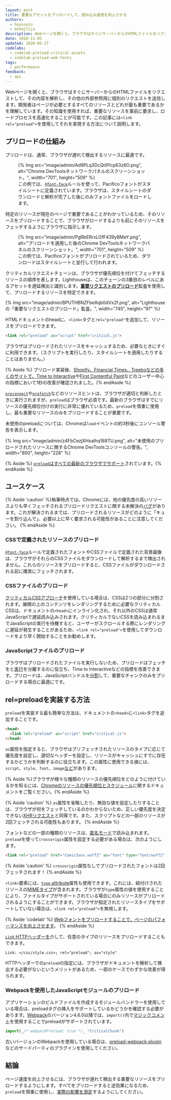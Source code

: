 ```yaml
---
layout: post
title: 重要なアセットをプリロードして、読み込み速度を向上させる
authors:
  - houssein
  - mihajlija
description: Webページを開くと、ブラウザはすぐにサーバーからのHTMLファイルをリクエストして、その内容を解析し、その他の外部参照用に個別のリクエストを送信します。クリティカルリクエストチェーンは、ブラウザによって優先順位が付けられてフェッチされるリソースの順序を表します。
date: 2018-11-05
updated: 2020-05-27
codelabs:
  - codelab-preload-critical-assets
  - codelab-preload-web-fonts
tags:
  - performance
feedback:
  - api
---
```


Webページを開くと、ブラウザはすぐにサーバーからのHTMLファイルをリクエストして、その内容を解析し、その他の外部参照用に個別のリクエストを送信します。開発者はページが必要とするすべてのリソースとどれが最も重要であるかを理解しています。その知識を使用すれば、重要なリソースを事前に要求し、ロードプロセスを高速化することが可能です。この記事には`<link rel="preload">`を使用してそれを実現する方法について説明します。

## プリロードの仕組み

プリロードは、通常、ブラウザが遅れて検出するリソースに最適です。

<figure>{% Img src="image/admin/Ad9PLq3DcQt9Ycp63z6O.png", alt="Chrome DevToolsネットワークパネルのスクリーンショット。", width="701", height="509" %} <figcaption>この例では、<a href="/reduce-webfont-size/#defining-a-font-family-with-@font-face)"><code>@font-face</code></a>ルールを使って、Pacificoフォントがスタイルシートに定義されています。ブラウザは、スタイルシートのダウンロードと解析が完了した後にのみフォントファイルをロードします。</figcaption></figure>

特定のリソースが現在のページで重要であることがわかっているため、そのリソースをプリロードすることで、ブラウザがロードするよりも前にそのリソースをフェッチするようにブラウザに指示します。

<figure>{% Img src="image/admin/PgRbERrxLGfF439yBMeY.png", alt="プリロードを適用した後のChrome DevToolsネットワークパネルのスクリーンショット。", width="701", height="509" %} <figcaption>この例では、Pacificoフォントがプリロードされているため、ダウンロードはスタイルシートと並行して行われます。</figcaption></figure>

クリティカルリクエストチェーンは、ブラウザが優先順位を付けてフェッチするリソースの順序を表します。Lighthouseは、このチェーンの3番目のレベルにあるアセットを遅延検出と識別します。[**重要リクエストのプリロード**](/uses-rel-preload)監査を使用して、プリロードするリソースを特定できます。

{% Img src="image/admin/BPUTHBNZFbeXqb0dVx2f.png", alt="Lighthouseの「重要なリクエストのプリロード」監査。", width="745", height="97" %}

HTMLドキュメントのheadに、`<link>`タグと`rel="preload"`を追加して、リソースをプリロードできます。

```html
<link rel="preload" as="script" href="critical.js">
```

ブラウザはプリロードされたリソースをキャッシュするため、必要なときにすぐに利用できます。（スクリプトを実行したり、スタイルシートを適用したりすることはありません。）

{% Aside %} プリロード実装後、[Shopify、Financial Times、Treeboなどの多くのサイトで、](https://medium.com/reloading/preload-prefetch-and-priorities-in-chrome-776165961bbf)[Time to Interactive](/interactive)や[First Contentful Paint](/fcp/)などのユーザー中心の指標において1秒の改善が確認されました。{% endAside %}

[`preconnect`](/preconnect-and-dns-prefetch)や[`prefetch`](/link-prefetch)などのリソースヒントは、ブラウザが適切と判断したときに実行されますが、`preload`はブラウザ必須です。最新のブラウザはすでにリソースの優先順位付けの実行に非常に優れているため、`preload`を慎重に使用し、最も重要なリソースのみをプリロードすることが重要です。

未使用のpreloadについては、Chromeは`load`イベントの約3秒後にコンソール警告を表示します。

{% Img src="image/admin/z4FbCezjXHxaIhq188TU.png", alt="未使用のプリロードされたリソースに関するChrome DevToolsコンソールの警告。", width="800", height="228" %}

{% Aside %} [`preload`はすべての最新のブラウザでサポート](https://developer.mozilla.org/docs/Web/HTML/Preloading_content#Browser_compatibility)されています。{% endAside %}

## ユースケース

{% Aside 'caution' %}執筆時点では、Chromeには、他の優先度の高いリソースよりも早くフェッチされるプリロードリクエストに関する未解決の[バグ](https://bugs.chromium.org/p/chromium/issues/detail?id=788757)があります。これが解決されるまでは、プリロードされるリソースがどのように「キューを割り込んで」、必要以上に早く要求される可能性があることに注意してください。 {% endAside %}

### CSSで定義されたリソースのプリロード

[`@font-face`](/reduce-webfont-size/#defining-a-font-family-with-@font-face)ルールで定義されたフォントやCSSファイルで定義された背景画像は、ブラウザがそれらのCSSファイルをダウンロードして解析するまで検出されません。これらのリソースをプリロードすると、CSSファイルがダウンロードされる前に確実にフェッチされます。

### CSSファイルのプリロード

[クリティカルCSSアプローチ](/extract-critical-css)を使用している場合は、CSSは2つの部分に分割されます。展開の上のコンテンツをレンダリングするために必要なクリティカルCSSは、ドキュメントの`<head>`にインライン化され、それ以外のCSSは通常JavaScriptで遅延読み込みされます。クリティカルでないCSSを読み込まれるまでJavaScriptの実行を待機すると、ユーザーがスクロールする際にレンダリングに遅延が発生することがあるため、`<link rel="preload">`を使用してダウンロードをより早く開始することをお勧めします。

### JavaScriptファイルのプリロード

ブラウザはプリロードされたファイルを実行しないため、プリロードはフェッチをと[実行](/bootup-time)を分離するのに役立ち、Time to Interactiveなどの指標を改善できます。プリロードは、JavaScriptバンドルを[分割](/reduce-javascript-payloads-with-code-splitting)して、重要なチャンクのみをプリロードする場合に最適にです。

## rel=preloadを実装する方法

`preload`を実装する最も簡単な方法は、ドキュメントの`<head>`に`<link>`タグを追加することです。

```html
<head>
  <link rel="preload" as="script" href="critical.js">
</head>
```

`as`属性を指定すると、ブラウザはプリフェッチされたリソースのタイプに応じて優先度を設定し、適切なヘッダーを設定し、リソースがキャッシュにすでに存在するかどうかを判断するのに役立ちます。この属性に使用できる値には、`script`、`style`、`font`、`image`[など](https://developer.mozilla.org/docs/Web/HTML/Element/link#Attributes)があります。

{% Aside %}ブラウザが様々な種類のリソースの優先順位をどのように付けているかを知るには、[Chromeのリソースの優先順位とスケジュール](https://docs.google.com/document/d/1bCDuq9H1ih9iNjgzyAL0gpwNFiEP4TZS-YLRp_RuMlc/edit)に関するドキュメントをご覧ください。{% endAside %}

{% Aside 'caution' %} `as`属性を省略したり、無効な値を設定したりすることは、ブラウザが何をフェッチしているのかわからないため、正しい優先度を決定できない[XHRリクエスト](https://developer.mozilla.org/docs/Web/API/XMLHttpRequest)と同等です。また、スクリプトなどの一部のリソースが2回フェッチされる可能性もあります。 {% endAside %}

フォントなどの一部の種類のリソースは、[匿名モード](https://www.w3.org/TR/css-fonts-3/#font-fetching-requirements)で読み込まれます。 `preload`を使って`crossorigin`属性を設定する必要がある場合は、次のようにします。

```html
<link rel="preload" href="ComicSans.woff2" as="font" type="font/woff2" crossorigin>
```

{% Aside 'caution' %} `crossorigin`属性なしでプリロードされたフォントは2回フェッチされます！ {% endAside %}

`<link>`要素には、[`type` attribute](https://developer.mozilla.org/docs/Web/HTTP/Basics_of_HTTP/MIME_types)属性も使用できます。これには、紐付けされたリソースの[MIMEタイプ](https://developer.mozilla.org/docs/Web/HTTP/Basics_of_HTTP/MIME_types)が含まれます。ブラウザが`type`属性の値を使用することにより、ファイルタイプがサポートされている場合にのみリソースがプリロードされるようにすることができます。ブラウザが指定されたリソースタイプをサポートしていない場合は、`<link rel="preload">`を無視します。

{% Aside 'codelab' %} [Webフォントをプリロードすることで、ページのパフォーマンスを向上させます](/codelab-preload-web-fonts)。 {% endAside %}

[`Link` HTTPヘッダーを](https://developer.mozilla.org/docs/Web/HTTP/Headers/Link)介して、任意のタイプのリソースをプリロードすることもできます。

`Link: </css/style.css>; rel="preload"; as="style"`

HTTPヘッダーでの`preload`の指定には、ブラウザがドキュメントを解析して検出する必要がないというメリットがあるため、一部のケースでわずかな改善が得られます。

### Webpackを使用したJavaScriptモジュールのプリロード

アプリケーションのビルドファイルを作成するモジュールバンドラーを使用している場合は、preloadタグの挿入をサポートしているかどうかを確認する必要があります。[Webpack](https://webpack.js.org/)のバージョン4.6.0以降では、`import()`内で[マジックコメント](https://webpack.js.org/api/module-methods/#magic-comments)を使用することでpreloadがサポートされています。

```js
import(_/* webpackPreload: true */_ "CriticalChunk")
```

古いバージョンのWebpackを使用している場合は、[preload-webpack-plugin](https://github.com/GoogleChromeLabs/preload-webpack-plugin)などのサードパーティのプラグインを使用してください。

## 結論

ページ速度を向上させるには、ブラウザが遅れて検出する重要なリソースをプリロードするようにします。すべてをプリロードすると逆効果になるため、`preload`を慎重に使用し、[実際の影響を測定](/fast#measure-performance-in-the-field)するようにしてください。

